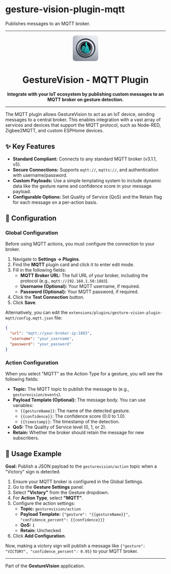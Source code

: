 # gesture-vision-plugin-mqtt

Publishes messages to an MQTT broker.

---

<p align="center">
  <img src="https://raw.githubusercontent.com/jim1982ha/gesture-vision/main/packages/frontend/public/icons/icon-72.webp" width="80" alt="MQTT Plugin Icon">
</p>
<h1 align="center">GestureVision - MQTT Plugin</h1>
<p align="center">
  <strong>Integrate with your IoT ecosystem by publishing custom messages to an MQTT broker on gesture detection.</strong>
</p>

---

The MQTT plugin allows GestureVision to act as an IoT device, sending messages to a central broker. This enables integration with a vast array of services and devices that support the MQTT protocol, such as Node-RED, Zigbee2MQTT, and custom ESPHome devices.

## ✨ Key Features

-   **Standard Compliant:** Connects to any standard MQTT broker (v3.1.1, v5).
-   **Secure Connections:** Supports `mqtt://`, `mqtts://`, and authentication with username/password.
-   **Custom Payloads:** Use a simple templating system to include dynamic data like the gesture name and confidence score in your message payload.
-   **Configurable Options:** Set Quality of Service (QoS) and the Retain flag for each message on a per-action basis.

## 🔧 Configuration

### Global Configuration

Before using MQTT actions, you must configure the connection to your broker.

1.  Navigate to **Settings -> Plugins**.
2.  Find the **MQTT** plugin card and click it to enter edit mode.
3.  Fill in the following fields:
    -   **MQTT Broker URL:** The full URL of your broker, including the protocol (e.g., `mqtt://192.168.1.50:1883`).
    -   **Username (Optional):** Your MQTT username, if required.
    -   **Password (Optional):** Your MQTT password, if required.
4.  Click the **Test Connection** button.
5.  Click **Save**.

Alternatively, you can edit the `extensions/plugins/gesture-vision-plugin-mqtt/config.mqtt.json` file:

```json
{
  "url": "mqtt://your-broker-ip:1883",
  "username": "your_username",
  "password": "your_password"
}
```

### Action Configuration

When you select "MQTT" as the Action Type for a gesture, you will see the following fields:

-   **Topic:** The MQTT topic to publish the message to (e.g., `gesturevision/events`).
-   **Payload Template (Optional):** The message body. You can use variables:
    -   `{{gestureName}}`: The name of the detected gesture.
    -   `{{confidence}}`: The confidence score (0.0 to 1.0).
    -   `{{timestamp}}`: The timestamp of the detection.
-   **QoS:** The Quality of Service level (0, 1, or 2).
-   **Retain:** Whether the broker should retain the message for new subscribers.

## 🚀 Usage Example

**Goal:** Publish a JSON payload to the `gesturevision/action` topic when a "Victory" sign is detected.

1.  Ensure your MQTT broker is configured in the Global Settings.
2.  Go to the **Gesture Settings** panel.
3.  Select **"Victory"** from the Gesture dropdown.
4.  For **Action Type**, select **"MQTT"**.
5.  Configure the action settings:
    -   **Topic:** `gesturevision/action`
    -   **Payload Template:** `{"gesture": "{{gestureName}}", "confidence_percent": {{confidence}}}`
    -   **QoS:** `1`
    -   **Retain:** Unchecked
6.  Click **Add Configuration**.

Now, making a victory sign will publish a message like `{"gesture": "VICTORY", "confidence_percent": 0.95}` to your MQTT broker.

---

Part of the **GestureVision** application.